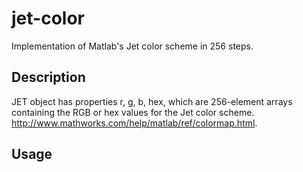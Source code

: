 # jet-color

Implementation of Matlab's Jet color scheme in 256 steps. 

## Description

JET object has properties r, g, b, hex, which are 256-element arrays containing the RGB or hex values for the Jet color scheme. http://www.mathworks.com/help/matlab/ref/colormap.html. 

## Usage

```var step = 127;
```
```var color = JET.hex[step];
```